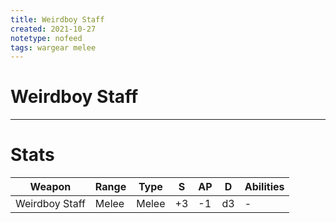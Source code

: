 ```yaml
---
title: Weirdboy Staff
created: 2021-10-27
notetype: nofeed
tags: wargear melee
---
```


# Weirdboy Staff

---

# Stats

| Weapon         | Range | Type  | S   | AP  | D   | Abilities |
| -------------- | ----- | ----- | --- | --- | --- | --------- |
| Weirdboy Staff | Melee | Melee | +3  | -1  | d3  | -         | 